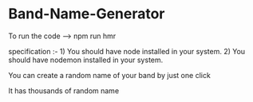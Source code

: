 # Band-Name-Generator

To run the code --> npm run hmr

specification :-
             1) You should have node installed in your system.
             2) You should have nodemon installed in your system.

You can create a random name of your band by just one click

It has thousands of random name 
